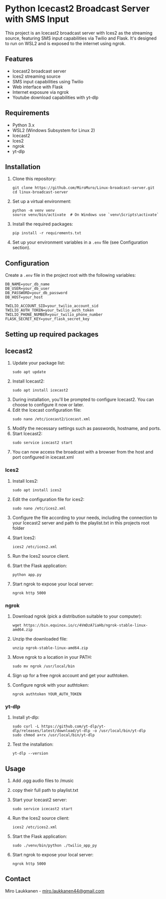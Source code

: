 # Python Icecast2 Broadcast Server with SMS Input

This project is an Icecast2 broadcast server with Ices2 as the streaming source, featuring SMS input capabilities via Twilio and Flask. It's designed to run on WSL2 and is exposed to the internet using ngrok.

## Features

- Icecast2 broadcast server
- Ices2 streaming source
- SMS input capabilities using Twilio
- Web interface with Flask
- Internet exposure via ngrok
- Youtube download capabilities with yt-dlp

## Requirements

- Python 3.x
- WSL2 (Windows Subsystem for Linux 2)
- Icecast2
- Ices2
- ngrok
- yt-dlp

## Installation

1. Clone this repository:
   ```
   git clone https://github.com/MiroMuro/Linux-broadcast-server.git
   cd linux-broadcast-server
   ```

2. Set up a virtual environment:
   ```
   python -m venv venv
   source venv/bin/activate  # On Windows use `venv\Scripts\activate`
   ```

3. Install the required packages:
   ```
   pip install -r requirements.txt
   ```

4. Set up your environment variables in a `.env` file (see Configuration section).

## Configuration

Create a `.env` file in the project root with the following variables:

```
DB_NAME=your_db_name
DB_USER=your_db_user
DB_PASSWORD=your_db_password
DB_HOST=your_host

TWILIO_ACCOUNT_SID=your_twilio_account_sid
TWILIO_AUTH_TOKEN=your_twilio_auth_token
TWILIO_PHONE_NUMBER=your_twilio_phone_number
FLASK_SECRET_KEY=your_flask_secret_key
```

## Setting up required packages
## Icecast2

1. Update your package list:
   ```
   sudo apt update
   ```
2. Install Icecast2:
   ```
   sudo apt install icecast2
   ```
3. During installation, you'll be prompted to configure Icecast2. You can choose to configure it now or later.
4. Edit the Icecast configuration file:
   ```
   sudo nano /etc/icecast2/icecast.xml
   ```
5. Modify the necessary settings such as passwords, hostname, and ports.
6. Start Icecast2:
   ```
   sudo service icecast2 start
   ```
7. You can now access the broadcast with a browser from the host and port configured in icecast.xml

### Ices2

1. Install Ices2:
   ```
   sudo apt install ices2
   ```

2. Edit the configuration file for ices2:
   ```
   sudo nano /etc/ices2.xml
   ```

3. Configure the file according to your needs, including the connection to your Icecast2 server and path to the playlist.txt in this projects root folder

4. Start Ices2:
   ```
   ices2 /etc/ices2.xml
   ```

3. Run the Ices2 source client.
4. Start the Flask application:
   ```
   python app.py
   ```

5. Start ngrok to expose your local server:
   ```
   ngrok http 5000
   ```
### ngrok

1. Download ngrok (pick a distribution suitable to your computer):
   ```
   wget https://bin.equinox.io/c/4VmDzA7iaHb/ngrok-stable-linux-amd64.zip
   ```

2. Unzip the downloaded file:
   ```
   unzip ngrok-stable-linux-amd64.zip
   ```

3. Move ngrok to a location in your PATH:
   ```
   sudo mv ngrok /usr/local/bin
   ```

4. Sign up for a free ngrok account and get your authtoken.

5. Configure ngrok with your authtoken:
   ```
   ngrok authtoken YOUR_AUTH_TOKEN
   ```
### yt-dlp

1. Install yt-dlp:
   ```
   sudo curl -L https://github.com/yt-dlp/yt-dlp/releases/latest/download/yt-dlp -o /usr/local/bin/yt-dlp
   sudo chmod a+rx /usr/local/bin/yt-dlp
   ```

2. Test the installation:
   ```
   yt-dlp --version
   ```
## Usage
1. Add .ogg audio files to /music
2. copy their full path to playlist.txt 

3. Start your Icecast2 server:
   ```
   sudo service icecast2 start
   ```

4. Run the Ices2 source client:
   ```
   ices2 /etc/ices2.xml
   ```

3. Start the Flask application:
   ```
   sudo ./venv/bin/python ./twilio_app_py
   ```

4. Start ngrok to expose your local server:
   ```
   ngrok http 5000
   ```


## Contact

Miro Laukkanen - miro.laukkanen44@gmail.com


